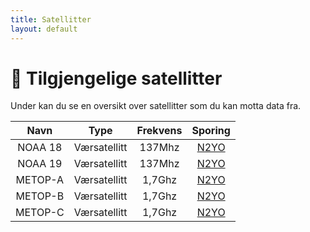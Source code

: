 ```yaml
---
title: Satellitter
layout: default
---
```


# 📡 Tilgjengelige satellitter

Under kan du se en oversikt over satellitter som du kan motta data fra.

|  Navn   |     Type     | Frekvens |                     Sporing                     |
| :-----: | :----------: | :------: | :---------------------------------------------: |
| NOAA 18 | Værsatellitt |  137Mhz  | [N2YO](https://www.n2yo.com/satellite/?s=28654) |
| NOAA 19 | Værsatellitt |  137Mhz  | [N2YO](https://www.n2yo.com/satellite/?s=33591) |
| METOP-A | Værsatellitt |  1,7Ghz  | [N2YO](https://www.n2yo.com/satellite/?s=29499) |
| METOP-B | Værsatellitt |  1,7Ghz  | [N2YO](https://www.n2yo.com/satellite/?s=38771) |
| METOP-C | Værsatellitt |  1,7Ghz  | [N2YO](https://www.n2yo.com/satellite/?s=43689) |
